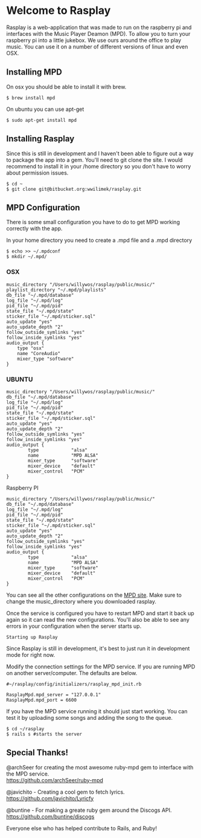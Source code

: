 # Welcome to Rasplay

Rasplay is a web-application that was made to run on the raspberry pi and 
interfaces with the Music Player Deamon (MPD). To allow you to turn your raspberry
pi into a little jukebox. We use ours around the office to play music.
You can use it on a number of different versions of linux and even OSX.

## Installing MPD

On osx you should be able to install it with brew.

```
$ brew install mpd
```

On ubuntu you can use apt-get

```
$ sudo apt-get install mpd
```

## Installing Rasplay

Since this is still in development and I haven't been able to figure out a
way to package the app into a gem. You'll need to git clone the site.
I would recommend to install it in your /home directory so you don't
have to worry about permission issues.

```
$ cd ~
$ git clone git@bitbucket.org:wwilimek/rasplay.git
```

## MPD Configuration

There is some small configuration you have to do to get MPD working
correctly with the app.

In your home directory you need to create a .mpd file and a .mpd directory

```
$ echo >> ~/.mpdconf
$ mkdir ~/.mpd/
```

### OSX

```
music_directory "/Users/willywos/rasplay/public/music/"
playlist_directory "~/.mpd/playlists"
db_file "~/.mpd/database"
log_file "~/.mpd/log"
pid_file "~/.mpd/pid"
state_file "~/.mpd/state"
sticker_file "~/.mpd/sticker.sql"
auto_update "yes"
auto_update_depth "2"
follow_outside_symlinks "yes"
follow_inside_symlinks "yes"
audio_output {
    type "osx"
    name "CoreAudio"
    mixer_type "software"
}
```

### UBUNTU

```
music_directory "/Users/willywos/rasplay/public/music/"
db_file "~/.mpd/database"
log_file "~/.mpd/log"
pid_file "~/.mpd/pid"
state_file "~/.mpd/state"
sticker_file "~/.mpd/sticker.sql"
auto_update "yes"
auto_update_depth "2"
follow_outside_symlinks "yes"
follow_inside_symlinks "yes"
audio_output {
        type            "alsa"
        name            "MPD ALSA"
        mixer_type      "software"
        mixer_device    "default"
        mixer_control   "PCM"
}
```

Raspberry PI

```
music_directory "/Users/willywos/rasplay/public/music/"
db_file "~/.mpd/database"
log_file "~/.mpd/log"
pid_file "~/.mpd/pid"
state_file "~/.mpd/state"
sticker_file "~/.mpd/sticker.sql"
auto_update "yes"
auto_update_depth "2"
follow_outside_symlinks "yes"
follow_inside_symlinks "yes"
audio_output {
        type            "alsa"
        name            "MPD ALSA"
        mixer_type      "software"
        mixer_device    "default"
        mixer_control   "PCM"
}

```

You can see all the other configurations on the [MPD site](http://mpd.wikia.com/wiki/Configuration).
Make sure to change the music_directory where you downloaded rasplay.

Once the service is configured you have to restart MPD and start it back up again
so it can read the new configurations. You'll also be able to see any errors
in your configuration when the server starts up.

```
Starting up Rasplay
```

Since Rasplay is still in development, it's best to just run it in
development mode for right now.

Modify the connection settings for the MPD service. If you are running
MPD on another server/computer. The defaults are below. 

```
#~/rasplay/config/initializers/rasplay_mpd_init.rb

RasplayMpd.mpd_server = "127.0.0.1"
RasplayMpd.mpd_port = 6600

```

If you have the MPD service running it should just start working. You can test it by
uploading some songs and adding the song to the queue.

```
$ cd ~/rasplay
$ rails s #starts the server
```


## Special Thanks!

@archSeer for creating the most awesome ruby-mpd gem to interface with the MPD
service.  
https://github.com/archSeer/ruby-mpd

@javichito - Creating a cool gem to fetch lyrics. 
https://github.com/javichito/Lyricfy

@buntine - For making a greate ruby gem around the Discogs API.
https://github.com/buntine/discogs

Everyone else who has helped contribute to Rails, and Ruby!
